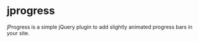 # jprogress
jProgress is a simple jQuery plugin to add slightly animated progress bars in your site.
